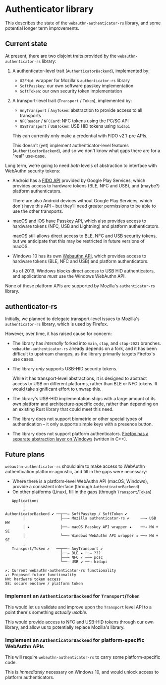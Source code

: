 # Authenticator library

This describes the state of the `webauthn-authenticator-rs` library, and some
potential longer term improvements.

## Current state

At present, there are two disjoint traits provided by the `webauthn-authenticator-rs` library:

1. A authenticator-level trait (`AuthenticatorBackend`), implemented by:

   * `U2FHid`: wrapper for Mozilla's `authenticator-rs` library
   * `SoftPasskey`: our own software passkey implementation
   * `SoftToken`: our own security token implementation

2. A transport-level trait (`Transport` / `Token`), implemented by:

   * `AnyTransport` / `AnyToken`: abstraction to provide access to all transports
   * `NFCReader` / `NFCCard`: NFC tokens using the PC/SC API
   * `USBTransport` / `USBToken`: USB HID tokens using `hidapi`

   This can currently only make a credential with FIDO v2.1-pre APIs.

   This doesn't (yet) implement authenticator-level features (`AuthenticatorBackend`), and so we don't know what gaps there are for a "real" use-case.

Long term, we're going to need _both_ levels of abstraction to interface with WebAuthn security tokens:

* Android has a [FIDO API](https://developers.google.com/android/reference/com/google/android/gms/fido/Fido) provided by Google Play Services, which provides access to hardware tokens (BLE, NFC and USB), and (maybe?) platform authenticators.

  There are also Android devices without Google Play Services, which don't have this API – but they'll need greater permissions to be able to use the other transports.

* macOS and iOS have [Passkey API](https://developer.apple.com/passkeys/), which also provides access to hardware tokens (NFC, USB and Lightning) and platform authenticators.

  macOS still allows direct access to BLE, NFC and USB security tokens, but we anticipate that this may be restricted in future versions of macOS.

* Windows 10 has its own [Webauthn API](https://learn.microsoft.com/en-us/windows/security/identity-protection/hello-for-business/webauthn-apis), which provides access to hardware tokens (BLE, NFC and USB) and platform authenticators.

  As of 2019, Windows blocks direct access to USB HID authenticators, and applications *must* use the Windows WebAuthn API.

None of these platform APIs are supported by Mozilla's `authenticator-rs` library.

## authenticator-rs

Initially, we planned to delegate transport-level issues to Mozilla's `authenticator-rs` library, which is used by Firefox.

However, over time, it has raised cause for concern:

* The library has _internally_ forked into `main`, `ctap`, and `ctap-2021` branches.  `webauthn-authenticator-rs` already depends on a fork, and it has been difficult to upstream changes, as the library primarily targets Firefox's use cases.

* The library _only_ supports USB-HID security tokens.

  While it has transport-level abstractions, it is designed to abstract access to USB on different platforms, rather than BLE or NFC tokens.  It would take significant effort to unwrap this.

* The library's USB-HID implementation ships with a large amount of its _own_ platform and architecture-specific code, rather than depending on an existing Rust library that could meet this need.

* The library does not support biometric or other special types of authentication – it only supports simple keys with a presence button.

* The library does not support platform authenticators. [Firefox has a separate abstraction layer on Windows][ffx-win10] (written in C++).

[ffx-win10]: https://hg.mozilla.org/integration/autoland/rev/828fe91e878b

## Future plans

`webauthn-authenticator-rs` should aim to make access to WebAuthn authentication platform-agnostic, and fill in the gaps were necessary:

* Where there is a platform-level WebAuthn API (macOS, Windows), provide a consistent interface (through `AuthenticatorBackend`)
* On other platforms (Linux), fill in the gaps (through `Transport`/`Token`)

```
   Applications
        │
        ↓
AuthenticatorBackend ✔︎ ──┬──→ SoftPasskey / SoftToken ✔︎
        │                ├──→ Mozilla authenticator-rs ✔︎     ──→ USB HW
        │ ★              ├──→ macOS Passkey API wrapper ★    ──→ HW + SE
        │                └──→ Windows WebAuthn API wrapper ★ ──→ HW + SE
        ↓ 
   Transport/Token ✔︎   ──┬──→ AnyTransport ✔︎
                         ├──→ BLE ★ ──→ ???
                         ├──→ NFC ✔︎ ──→ pcsc
                         └──→ USB ✔︎ ──→ hidapi

✔︎: Current webauthn-authenticator-rs functionality
★: Proposed future functionality
HW: hardware token access
SE: secure enclave / platform token
```

### Implement an `AuthenticatorBackend` for `Transport`/`Token`

This would let us validate and improve upon the `Transport` level API to a point there's something _actually usable_.

This would provide access to NFC and USB-HID tokens through our own library, and allow us to potentially replace Mozilla's library.

### Implement an `AuthenticatorBackend` for platform-specific WebAuthn APIs

This will require `webauthn-authenticator-rs` to carry some platform-specific code.

This is _immediately_ necessary on Windows 10, and would unlock access to platform authenticators.
